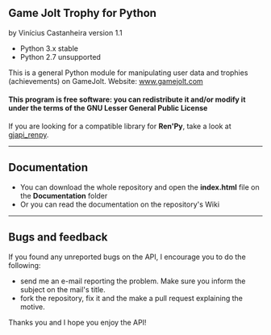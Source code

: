 Game Jolt Trophy for Python
---------------------------------

by Vinícius Castanheira
version 1.1

- Python 3.x stable
- Python 2.7 unsupported

This is a general Python module for manipulating user data and
trophies (achievements) on GameJolt.
Website: www.gamejolt.com

#### This program is free software: you can redistribute it and/or modify it under the terms of the GNU Lesser General Public License

If you are looking for a compatible library for **Ren'Py**, take a look at [gjapi_renpy](https://gitlab.com/maxlefou/gjapi_renpy).

-------------
Documentation
-------------

- You can download the whole repository and open the **index.html** file on the **Documentation** folder
- Or you can read the documentation on the repository's Wiki 

-----------------
Bugs and feedback
-----------------

If you found any unreported bugs on the API, I encourage you to do the following:

- send me an e-mail reporting the problem. Make sure you inform the subject on the mail's title.
- fork the repository, fix it and the make a pull request explaining the motive.

Thanks you and I hope you enjoy the API!

